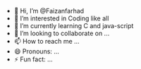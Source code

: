 - 👋 Hi, I’m @Faizanfarhad
- 👀 I’m interested in Coding like all 
- 🌱 I’m currently learning C and java-script
- 💞️ I’m looking to collaborate on ...
- 📫 How to reach me ...
- 😄 Pronouns: ...
- ⚡ Fun fact: ...

<!---
Faizanfarhad/Faizanfarhad is a ✨ special ✨ repository because its `README.md` (this file) appears on your GitHub profile.
You can click the Preview link to take a look at your changes.
--->
